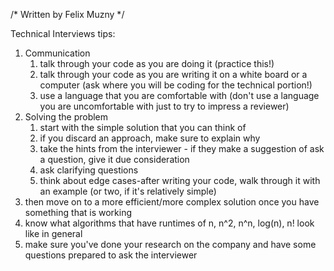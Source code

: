 /* Written by Felix Muzny */

Technical Interviews
tips:

1. Communication
    1. talk through your code as you are doing it (practice this!)  
    2. talk through your code as you are writing it on a white board or a computer (ask where you will be coding for the technical portion!)  
    3. use a language that you are comfortable with (don't use a language you are uncomfortable with just to try to impress a reviewer)  
2. Solving the problem 
    1. start with the simple solution that you can think of
    2. if you discard an approach, make sure to explain why
    3. take the hints from the interviewer - if they make a suggestion of ask a question, give it due consideration
    4. ask clarifying questions
    5. think about edge cases-after writing your code, walk through it with an example (or two, if it's relatively simple)
3. then move on to a more efficient/more complex solution once you have something that is working
4. know what algorithms that have runtimes of n, n^2, n^n, log(n), n! look like in general
5. make sure you've done your research on the company and have some questions prepared to ask the interviewer
